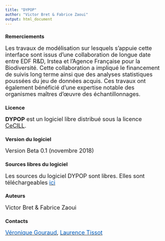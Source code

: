 ```yaml
---
title: "DYPOP"
author: "Victor Bret & Fabrice Zaoui"
output: html_document
---
```



### **Remerciements**
<font size="4">Les travaux de modélisation sur lesquels s’appuie cette interface sont issus d’une collaboration de longue date entre EDF R&D, Irstea et l’Agence Française pour la Biodiversité. Cette collaboration a impliqué le financement de suivis long terme ainsi que des analyses statistiques poussées du jeu de données acquis. Ces travaux ont également bénéficié d’une expertise notable des organismes maîtres d’œuvre des échantillonnages.</font>

### **Licence**
<font size="4">**DYPOP** est un logiciel libre distribué sous la licence [CeCILL](https://cecill.info/licences/Licence_CeCILL_V2.1-fr.html).</font>

### **Version du logiciel**
<font size="4">Version Beta 0.1 (novembre 2018)</font>

### **Sources libres du logiciel**
<font size="4">Les sources du logiciel DYPOP sont libres. Elles sont téléchargeables [<font style="color: #005BBB">ici</font>](https://github.com/fzao/DYPOP)</font>

### **Auteurs**
<font size="4">Victor Bret & Fabrice Zaoui</font>

### **Contacts**
<font size="4">[<font style="color: #005BBB">Véronique Gouraud</font>](mailto:veronique.gouraud@edf.fr), [<font style="color: #005BBB">Laurence Tissot</font>](mailto:laurence.tissot@edf.fr)</font>
